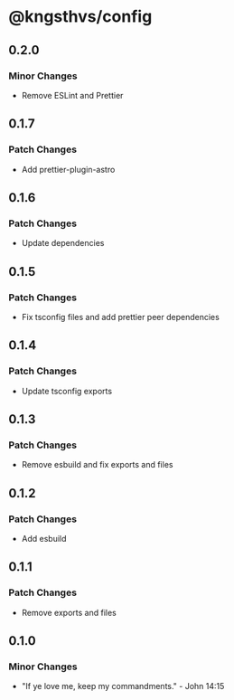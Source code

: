 # @kngsthvs/config

## 0.2.0

### Minor Changes

- Remove ESLint and Prettier

## 0.1.7

### Patch Changes

- Add prettier-plugin-astro

## 0.1.6

### Patch Changes

- Update dependencies

## 0.1.5

### Patch Changes

- Fix tsconfig files and add prettier peer dependencies

## 0.1.4

### Patch Changes

- Update tsconfig exports

## 0.1.3

### Patch Changes

- Remove esbuild and fix exports and files

## 0.1.2

### Patch Changes

- Add esbuild

## 0.1.1

### Patch Changes

- Remove exports and files

## 0.1.0

### Minor Changes

- "If ye love me, keep my commandments." - John 14:15
